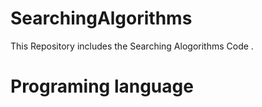 # SearchingAlgorithms
This Repository includes the Searching Alogorithms Code .
# Programing language 
